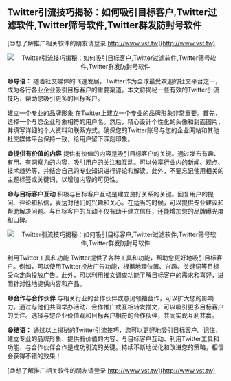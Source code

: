 ## **Twitter引流技巧揭秘：如何吸引目标客户,Twitter过滤软件,Twitter筛号软件,Twitter群发防封号软件**

[😍想了解推广相关软件的朋友请登录 http://www.vst.tw](http://www.vst.tw)

 <center><img src="https://vst.tw/MP4/tuiguang/png/8.png" alt="Twitter引流技巧揭秘：如何吸引目标客户,Twitter过滤软件,Twitter筛号软件,Twitter群发防封号软件"></center>

**😄导语：**
随着社交媒体的飞速发展，Twitter作为全球最受欢迎的社交平台之一，成为各行各业企业吸引目标客户的重要渠道。本文将揭秘一些有效的Twitter引流技巧，帮助您吸引更多的目标客户。

建立一个专业的品牌形象
在Twitter上建立一个专业的品牌形象非常重要。首先，选择一个与您企业形象相符的用户名。然后，精心设计个性化的头像和封面图片，并填写详细的个人资料和联系方式。确保您的Twitter账号与您的企业网站和其他社交媒体平台保持一致，给用户留下深刻印象。

**😄提供有价值的内容**
提供有价值的内容是吸引目标客户的关键。通过发布有趣、有用、有洞察力的内容，吸引用户的关注和互动。可以分享行业内的新闻、观点、技术趋势等，并结合自己的专业知识进行评论和解读。此外，不要忘记使用相关的主题标签或关键词，以增加内容的可见性。

**😄与目标客户互动**
积极与目标客户互动是建立良好关系的关键。回复用户的提问、评论和私信，表达对他们的兴趣和关心。在适当的时候，可以提供专业建议和帮助解决问题。与目标客户的互动不仅有助于建立信任，还能增加您的品牌曝光度和口碑。

 <center><img src="https://vst.tw/MP4/tuiguang/png/7.png" alt="Twitter引流技巧揭秘：如何吸引目标客户,Twitter过滤软件,Twitter筛号软件,Twitter群发防封号软件"></center>

利用Twitter工具和功能
Twitter提供了各种工具和功能，帮助您更好地吸引目标客户。例如，可以使用Twitter投放广告功能，根据地理位置、兴趣、关键词等目标受众定向投放广告。此外，可以利用推文调查功能了解目标客户的需求和喜好，进而针对性地提供内容和产品。

**😄合作与合作伙伴**
与相关行业的合作伙伴或意见领袖合作，可以扩大您的影响力。通过与他们共同举办活动、合作推广或互相转发推文，可以吸引更多目标客户的关注。选择与您企业价值观和目标客户相符的合作伙伴，共同实现互利共赢。

**😄结语：**
通过以上揭秘的Twitter引流技巧，您可以更好地吸引目标客户。记住，建立专业的品牌形象、提供有价值的内容、与目标客户互动、利用Twitter工具和功能、与合作伙伴合作是成功引流的关键。持续不断地优化和改进您的策略，相信会获得不错的效果！

[😍想了解推广相关软件的朋友请登录 http://www.vst.tw](http://www.vst.tw)



